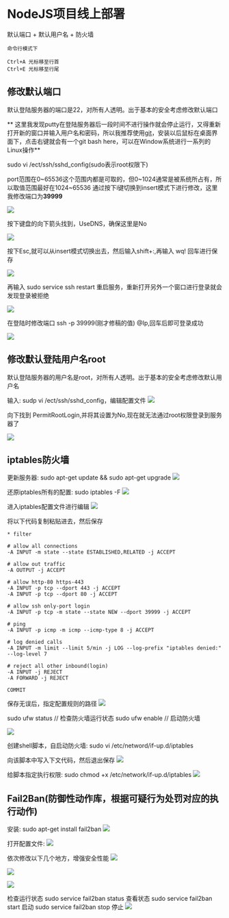 # NodeJS项目线上部署

默认端口 + 默认用户名 + 防火墙

```
命令行模式下

Ctrl+A 光标移至行首
Ctrl+E 光标移至行尾

```

## 修改默认端口

默认登陆服务器的端口是22，对所有人透明。出于基本的安全考虑修改默认端口

**
这里我发现putty在登陆服务器后一段时间不进行操作就会停止运行，又得重新打开新的窗口并输入用户名和密码，所以我推荐使用[git](https://git-scm.com/)，安装以后鼠标在桌面界面下，点击右键就会有一个git bash here，可以在Window系统进行一系列的Linux操作**

sudo vi /ect/ssh/sshd_config(sudo表示root权限下)

port范围在0~65536这个范围内都是可取的，但0~1024通常是被系统所占有，所以取值范围最好在1024~65536
通过按下i键切换到insert模式下进行修改，这里我修改端口为**39999**

![](/aliyunnodejs/imgs/服务器安全等级1.png)

按下键盘的向下箭头找到，UseDNS，确保这里是No

![](/aliyunnodejs/imgs/服务器安全等级2.png)

按下Esc,就可以从insert模式切换出去，然后输入shift+:,再输入 wq! 回车进行保存

![](/aliyunnodejs/imgs/服务器安全等级3.png)

再输入 sudo service ssh restart 重启服务，重新打开另外一个窗口进行登录就会发现登录被拒绝

![](/aliyunnodejs/imgs/服务器安全等级4.png)

在登陆时修改端口 ssh -p 39999(刚才修稿的值) <username>@Ip,回车后即可登录成功

![](/aliyunnodejs/imgs/服务器安全等级5.png)

 
## 修改默认登陆用户名root

默认登陆服务器的用户名是root，对所有人透明。出于基本的安全考虑修改默认用户名

输入: sudp vi /ect/ssh/sshd_config，编辑配置文件
![](/aliyunnodejs/imgs/服务器安全等级6.jpg)

向下找到 PermitRootLogin,并将其设置为No,现在就无法通过root权限登录到服务器了

![](/aliyunnodejs/imgs/服务器安全等级7.jpg)

## iptables防火墙

更新服务器: sudo apt-get update && sudo apt-get upgrade
![](/aliyunnodejs/imgs/服务器安全等级8.jpg)

还原iptables所有的配置: sudo iptables -F
![](/aliyunnodejs/imgs/服务器安全等级9.jpg)

进入iptables配置文件进行编辑
![](/aliyunnodejs/imgs/服务器安全等级10.jpg)

将以下代码复制粘贴进去，然后保存
```
* filter

# allow all connections
-A INPUT -m state --state ESTABLISHED,RELATED -j ACCEPT

# allow out traffic
-A OUTPUT -j ACCEPT

# allow http-80 https-443
-A INPUT -p tcp --dport 443 -j ACCEPT 
-A INPUT -p tcp --dport 80 -j ACCEPT   

# allow ssh only-port login
-A INPUT -p tcp -m state --state NEW --dport 39999 -j ACCEPT

# ping
-A INPUT -p icmp -m icmp --icmp-type 8 -j ACCEPT 

# log denied calls
-A INPUT -m limit --limit 5/min -j LOG --log-prefix "iptables denied:" --log-level 7

# reject all other inbound(login)
-A INPUT -j REJECT
-A FORWARD -j REJECT

COMMIT

```

保存无误后，指定配置规则的路径
![](/aliyunnodejs/imgs/服务器安全等级11.jpg)

sudo ufw status // 检查防火墙运行状态
sudo ufw enable // 启动防火墙

![](/aliyunnodejs/imgs/服务器安全等级13.jpg)

创建shell脚本，自启动防火墙:
sudo vi /etc/netword/if-up.d/iptables

向该脚本中写入下文代码，然后退出保存
![](/aliyunnodejs/imgs/服务器安全等级14.jpg)

给脚本指定执行权限:
sudo chmod +x /etc/network/if-up.d/iptables
![](/aliyunnodejs/imgs/服务器安全等级15.jpg)


## Fail2Ban(防御性动作库，根据可疑行为处罚对应的执行动作)
安装:
sudo apt-get install fail2ban
![](/aliyunnodejs/imgs/服务器安全等级16.jpg)

打开配置文件:
![](/aliyunnodejs/imgs/服务器安全等级17.jpg)

依次修改以下几个地方，增强安全性能
![](/aliyunnodejs/imgs/服务器安全等级18.jpg)

![](/aliyunnodejs/imgs/服务器安全等级19.jpg)

![](/aliyunnodejs/imgs/服务器安全等级20.jpg)

检查运行状态
sudo service fail2ban status 查看状态
sudo service fail2ban start  启动
sudo service fail2ban stop   停止
![](/aliyunnodejs/imgs/服务器安全等级21.jpg)




